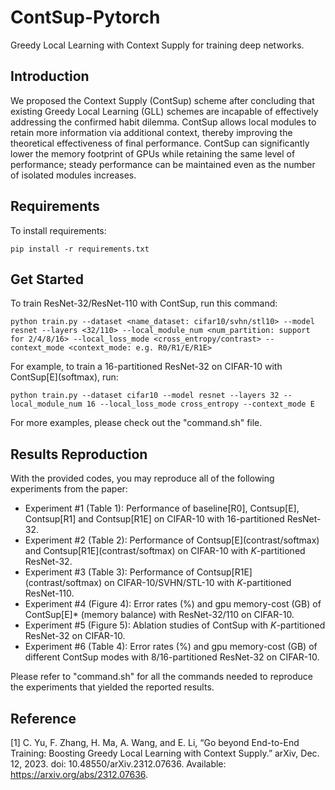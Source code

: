 

# ContSup-Pytorch

Greedy Local Learning with Context Supply for training deep networks.


## Introduction
We proposed the Context Supply (ContSup) scheme after concluding that existing Greedy Local Learning (GLL) schemes are incapable of effectively addressing the confirmed habit dilemma. ContSup allows local modules to retain more information via additional context, thereby improving the theoretical effectiveness of final performance. ContSup can significantly lower the memory footprint of GPUs while retaining the same level of performance; steady performance can be maintained even as the number of isolated modules increases.

## Requirements

To install requirements:

```setup
pip install -r requirements.txt
```

## Get Started
To train ResNet-32/ResNet-110 with ContSup, run this command:
```
python train.py --dataset <name_dataset: cifar10/svhn/stl10> --model resnet --layers <32/110> --local_module_num <num_partition: support for 2/4/8/16> --local_loss_mode <cross_entropy/contrast> --context_mode <context_mode: e.g. R0/R1/E/R1E>
```

For example, to train a 16-partitioned ResNet-32 on CIFAR-10 with ContSup\[E\](softmax), run:
```
python train.py --dataset cifar10 --model resnet --layers 32 --local_module_num 16 --local_loss_mode cross_entropy --context_mode E
```

For more examples, please check out the "command.sh" file.

## Results Reproduction

With the provided codes, you may reproduce all of the following experiments from the paper:

- Experiment #1 (Table 1): Performance of baseline\[R0\], Contsup\[E\], Contsup\[R1\] and Contsup\[R1E\] on CIFAR-10 with 16-partitioned ResNet-32.
- Experiment #2 (Table 2): Performance of Contsup\[E\](contrast/softmax) and Contsup\[R1E\](contrast/softmax) on CIFAR-10 with $K$-partitioned ResNet-32.
- Experiment #3 (Table 3): Performance of Contsup\[R1E\](contrast/softmax) on CIFAR-10/SVHN/STL-10 with $K$-partitioned ResNet-110.
- Experiment #4 (Figure 4): Error rates (\%)  and gpu memory-cost (GB) of ContSup\[E\]* (memory balance) with ResNet-32/110 on CIFAR-10.
- Experiment #5 (Figure 5): Ablation studies of ContSup with $K$-partitioned ResNet-32 on CIFAR-10.
- Experiment #6 (Table 4): Error rates (\%) and gpu memory-cost (GB) of different ContSup modes with 8/16-partitioned ResNet-32 on CIFAR-10.

Please refer to "command.sh" for all the commands needed to reproduce the experiments that yielded the reported results.

## Reference
[1] C. Yu, F. Zhang, H. Ma, A. Wang, and E. Li, “Go beyond End-to-End Training: Boosting Greedy Local Learning with Context Supply.” arXiv, Dec. 12, 2023. doi: 10.48550/arXiv.2312.07636. Available: https://arxiv.org/abs/2312.07636.

